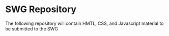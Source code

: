 # SWG Repository

The following repository will contain HMTL, CSS, and Javascript material to be submitted to the SWG
